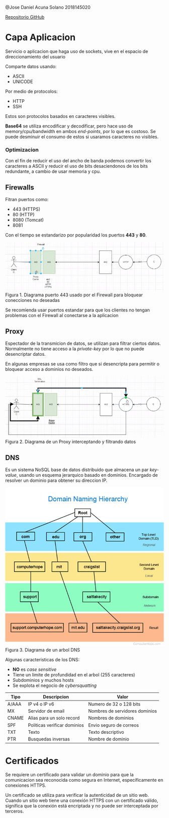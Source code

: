 @Jose Daniel Acuna Solano 2018145020

[Repositorio GitHub](https://github.com/JoDaniel1412/evaluaciones-redes)

# Capa Aplicacion

Servicio o aplicacion que haga uso de sockets, vive en el espacio de direccionamiento del usuario

Comparte datos usando:

- ASCII
- UNICODE

Por medio de protocolos:

- HTTP
- SSH

Estos son protocolos basados en caracteres visibles.

**Base64** se utiliza encodificar y decodificar, pero hace uso de memory/cpu/bandwidth en ambos _end-points_, por lo que es costoso. Se puede desminuir el consumo de estos si usaramos caracteres no visibles.

### Optimizacion

Con el fin de reducir el uso del ancho de banda podemos convertir los caracteres a ASCII y reducir el uso de bits desaciendonos de los bits redundante, a cambio de usar memoria y cpu.

## Firewalls

Fitran puertos como:

- 443 (HTTPS)
- 80 (HTTP)
- 8080 (Tomcat)
- 8081

Con el tiempo se estandarizo por popularidad los puertos **443** y **80**.

![Encoding](./img/encoding.png)
Figura 1. Diagrama puerto 443 usado por el Firewall para bloquear conecciones no deseadas

Se recomienda usar puertos estandar para que los clientes no tengan problemas con el Firewall al conectarse a la aplicacion

## Proxy

Espectador de la transmicion de datos, se utilizan para filtrar ciertos datos. Normalmente no tiene acceso a la _private-key_ por lo que no puede desencriptar datos.

En algunas empresas se usa como filtro que si desencripta para permitir o bloquear acceso a dominios no deseados.

![Proxy](./img/proxy.png)
Figura 2. Diagrama de un Proxy interceptando y filtrando datos

## DNS

Es un sistema NoSQL base de datos distribuido que almacena un par _key-value_, usando un esquema jerarquico basado en dominios. Encargado de resolver un dominio para obtener su direccion IP.

![DNS](./img/dns.png)
Figura 3. Diagrama de un arbol DNS

Algunas caracteristicas de los DNS:

- **NO** es _case sensitive_
- Tiene un limite de profundidad en el arbol (255 caracteres)
- Subdominios y muchos hosts
- Se explota el negocio de _cybersquatting_

| Tipo  | Descripcion                  | Valor                          |
| ----- | ---------------------------- | ------------------------------ |
| A/AAA | IP v4 o IP v6                | Numero de 32 o 128 bits        |
| MX    | Servidor de email            | Nombres de servidores dominios |
| CNAME | Alias para un solo record    | Nombres de dominios            |
| SPF   | Politicas verificar dominios | Envio seguro de correos        |
| TXT   | Texto                        | Texto descriptivo              |
| PTR   | Busquedas inversas           | Nombre de dominio              |

# Certificados

Se requiere un certificado para validar un dominio para que la comunicacion sea reconocida como segura en Internet, específicamente en conexiones HTTPS.

Un certificado se utiliza para verificar la autenticidad de un sitio web. Cuando un sitio web tiene una conexión HTTPS con un certificado válido, significa que la conexión está encriptada y no puede ser interceptada por terceros.
